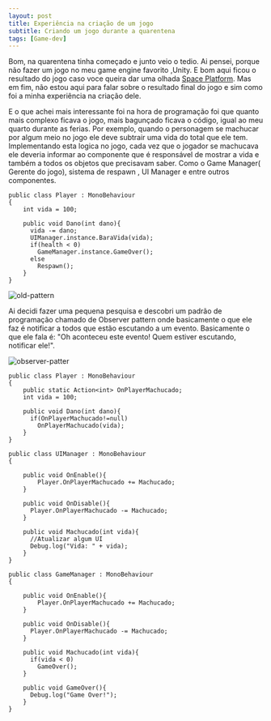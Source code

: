 ```yaml
---
layout: post
title: Experiência na criação de um jogo
subtitle: Criando um jogo durante a quarentena
tags: [Game-dev]
---
```


Bom, na quarentena tinha começado e junto veio o tedio. Ai pensei, porque não fazer um jogo no meu game engine favorito ,Unity. E bom aqui ficou o resultado do jogo caso voce queira dar uma olhada [Space Platform][1bc24e0c]. Mas em fim, não estou aqui para falar sobre o resultado final do jogo e sim como foi a minha experiência na criação dele.

E o que achei mais interessante foi na hora de programação foi que quanto mais complexo ficava o jogo, mais bagunçado ficava o código, igual ao meu quarto durante as ferias.
Por exemplo, quando o personagem se machucar por algum meio no jogo ele deve subtrair uma vida do total que ele tem. Implementando esta logica no jogo, cada vez que o jogador se machucava ele deveria informar ao componente que é responsável de mostrar a vida e também a todos os objetos que precisavam saber. Como o Game Manager( Gerente do jogo), sistema de respawn , UI Manager e entre outros componentes.

```
public class Player : MonoBehaviour
{
    int vida = 100;

    public void Dano(int dano){
      vida -= dano;
      UIManager.instance.BaraVida(vida);
      if(health < 0)
        GameManager.instance.GameOver();
      else
        Respawn();
    }
}
```
![old-pattern](/img/jogador-old-pattern.png)

Ai decidi fazer uma pequena pesquisa e descobri um padrão de programação chamado de Observer pattern onde basicamente o que ele faz é notificar a todos que estão escutando a um evento.
Basicamente o que ele fala é: "Oh aconteceu este evento! Quem estiver escutando, notificar ele!".

![observer-patter](/img/jogador-observer-patter.png)

```
public class Player : MonoBehaviour
{
    public static Action<int> OnPlayerMachucado;
    int vida = 100;

    public void Dano(int dano){
      if(OnPlayerMachucado!=null)
        OnPlayerMachucado(vida);
    }
}
```
```
public class UIManager : MonoBehaviour
{

    public void OnEnable(){
        Player.OnPlayerMachucado += Machucado;
    }

    public void OnDisable(){
      Player.OnPlayerMachucado -= Machucado;
    }

    public void Machucado(int vida){
      //Atualizar algum UI
      Debug.log("Vida: " + vida);
    }
}
```
```
public class GameManager : MonoBehaviour
{

    public void OnEnable(){
        Player.OnPlayerMachucado += Machucado;
    }

    public void OnDisable(){
      Player.OnPlayerMachucado -= Machucado;
    }

    public void Machucado(int vida){
      if(vida < 0)
        GameOver();
    }

    public void GameOver(){
      Debug.log("Game Over!");
    }
}
```



  [1bc24e0c]: https://pedroesli.itch.io/space-platform "My space platform game"
